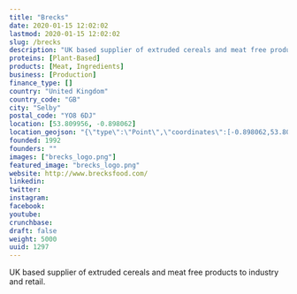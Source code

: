```yaml
---
title: "Brecks"
date: 2020-01-15 12:02:02
lastmod: 2020-01-15 12:02:02
slug: /brecks
description: "UK based supplier of extruded cereals and meat free products to industry and retail."
proteins: [Plant-Based]
products: [Meat, Ingredients]
business: [Production]
finance_type: []
country: "United Kingdom"
country_code: "GB"
city: "Selby"
postal_code: "YO8 6DJ"
location: [53.809956, -0.898062]
location_geojson: "{\"type\":\"Point\",\"coordinates\":[-0.898062,53.809956]}"
founded: 1992
founders: ""
images: ["brecks_logo.png"]
featured_image: "brecks_logo.png"
website: http://www.brecksfood.com/
linkedin: 
twitter: 
instagram: 
facebook: 
youtube: 
crunchbase: 
draft: false
weight: 5000
uuid: 1297
---
```

UK based supplier of extruded cereals and meat free products to industry and retail.
